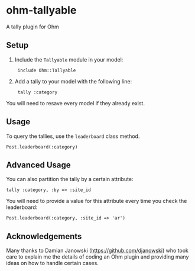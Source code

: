 
ohm-tallyable
=============

A tally plugin for Ohm


Setup
-----

1. Include the `Tallyable` module in your model:

		include Ohm::Tallyable

2. Add a tally to your model with the following line:

		tally :category

You will need to resave every model if they already exist.

Usage
-----

To query the tallies, use the `leaderboard` class method.

    Post.leaderboard(:category)


Advanced Usage
--------------

You can also partition the tally by a certain attribute:

    tally :category, :by => :site_id

You will need to provide a value for this attribute every time you check the
leaderboard:

	Post.leaderboard(:category, :site_id => 'ar') 


Acknowledgements
----------------

Many thanks to Damian Janowski (https://github.com/djanowski) who took care to
explain me the details of coding an Ohm plugin and providing many ideas on
how to handle certain cases.

